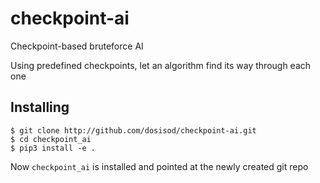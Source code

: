 # checkpoint-ai

Checkpoint-based bruteforce AI

Using predefined checkpoints, let an algorithm find its way through each one

## Installing

```
$ git clone http://github.com/dosisod/checkpoint-ai.git
$ cd checkpoint_ai
$ pip3 install -e .
```

Now `checkpoint_ai` is installed and pointed at the newly created git repo